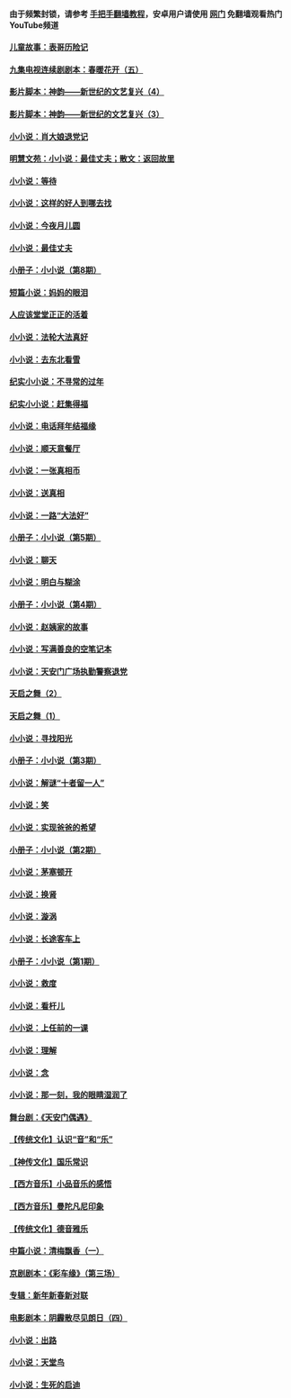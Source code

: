 #### 由于频繁封锁，请参考 [手把手翻墙教程](https://github.com/gfw-breaker/guides/wiki/)，安卓用户请使用 [网门](https://github.com/gfw-breaker/nogfw/blob/master/dl.md?t=07141500) 免翻墙观看热门YouTube频道 

#### [儿童故事：表哥历险记](../pages/328/383535.md?t=07141500) 

#### [九集电视连续剧剧本：春暖花开（五）](../pages/328/275919.md?t=07141500) 

#### [影片脚本：神韵——新世纪的文艺复兴（4）](../pages/328/266089.md?t=07141500) 

#### [影片脚本：神韵——新世纪的文艺复兴（3）](../pages/328/266087.md?t=07141500) 

#### [小小说：肖大娘退党记](../pages/328/239807.md?t=07141500) 

#### [明慧文苑：小小说：最佳丈夫；散文：返回故里](../pages/328/3439.md?t=07141500) 

#### [小小说：等待](../pages/328/223927.md?t=07141500) 

#### [小小说：这样的好人到哪去找](../pages/328/209396.md?t=07141500) 

#### [小小说：今夜月儿圆](../pages/328/193588.md?t=07141500) 

#### [小小说：最佳丈夫](../pages/328/190938.md?t=07141500) 

#### [小册子：小小说（第8期）](../pages/328/188202.md?t=07141500) 

#### [短篇小说：妈妈的眼泪](../pages/328/187712.md?t=07141500) 

#### [人应该堂堂正正的活着](../pages/328/182430.md?t=07141500) 

#### [小小说：法轮大法真好](../pages/328/174669.md?t=07141500) 

#### [小小说：去东北看雪](../pages/328/173882.md?t=07141500) 

#### [纪实小小说：不寻常的过年](../pages/328/173187.md?t=07141500) 

#### [纪实小小说：赶集得福](../pages/328/172652.md?t=07141500) 

#### [小小说：电话拜年结福缘](../pages/328/172533.md?t=07141500) 

#### [小小说：顺天意餐厅](../pages/328/170182.md?t=07141500) 

#### [小小说：一张真相币](../pages/328/169410.md?t=07141500) 

#### [小小说：送真相](../pages/328/166713.md?t=07141500) 

#### [小小说：一路“大法好”](../pages/328/162016.md?t=07141500) 

#### [小册子：小小说（第5期）](../pages/328/161131.md?t=07141500) 

#### [小小说：聊天](../pages/328/159640.md?t=07141500) 

#### [小小说：明白与糊涂](../pages/328/158101.md?t=07141500) 

#### [小册子：小小说（第4期）](../pages/328/158006.md?t=07141500) 

#### [小小说：赵姨家的故事](../pages/328/157843.md?t=07141500) 

#### [小小说：写满善良的空笔记本](../pages/328/157382.md?t=07141500) 

#### [小小说：天安门广场执勤警察退党](../pages/328/156982.md?t=07141500) 

#### [天启之舞（2）](../pages/328/153440.md?t=07141500) 

#### [天启之舞（1）](../pages/328/153439.md?t=07141500) 

#### [小小说：寻找阳光](../pages/328/153065.md?t=07141500) 

#### [小册子：小小说（第3期）](../pages/328/151715.md?t=07141500) 

#### [小小说：解谜“十者留一人”](../pages/328/148967.md?t=07141500) 

#### [小小说：笑](../pages/328/148905.md?t=07141500) 

#### [小小说：实现爸爸的希望](../pages/328/148096.md?t=07141500) 

#### [小册子：小小说（第2期）](../pages/328/147214.md?t=07141500) 

#### [小小说：茅塞顿开](../pages/328/147030.md?t=07141500) 

#### [小小说：换肾](../pages/328/146770.md?t=07141500) 

#### [小小说：漩涡](../pages/328/146683.md?t=07141500) 

#### [小小说：长途客车上](../pages/328/145076.md?t=07141500) 

#### [小册子：小小说（第1期）](../pages/328/143963.md?t=07141500) 

#### [小小说：救度](../pages/328/143927.md?t=07141500) 

#### [小小说：看杆儿](../pages/328/142137.md?t=07141500) 

#### [小小说：上任前的一课](../pages/328/140808.md?t=07141500) 

#### [小小说：理解](../pages/328/140476.md?t=07141500) 

#### [小小说：念](../pages/328/139513.md?t=07141500) 

#### [小小说：那一刻，我的眼睛湿润了](../pages/328/138476.md?t=07141500) 

#### [舞台剧：《天安门偶遇》](../pages/328/117155.md?t=07141500) 

#### [【传统文化】认识“音”和“乐”](../pages/328/108667.md?t=07141500) 

#### [【神传文化】国乐常识](../pages/328/104225.md?t=07141500) 

#### [【西方音乐】小品音乐的感悟](../pages/328/102924.md?t=07141500) 

#### [【西方音乐】曼陀凡尼印象](../pages/328/102922.md?t=07141500) 

#### [【传统文化】德音雅乐](../pages/328/102923.md?t=07141500) 

#### [中篇小说：清梅飘香（一）](../pages/328/101058.md?t=07141500) 

#### [京剧剧本：《彩车缘》（第三场）](../pages/328/96434.md?t=07141500) 

#### [专辑：新年新春新对联](../pages/328/94991.md?t=07141500) 

#### [电影剧本：阴霾散尽见朗日（四）](../pages/328/87081.md?t=07141500) 

#### [小小说：出路](../pages/328/84848.md?t=07141500) 

#### [小小说：天堂鸟](../pages/328/83084.md?t=07141500) 

#### [小小说：生死的启迪](../pages/328/70977.md?t=07141500) 

